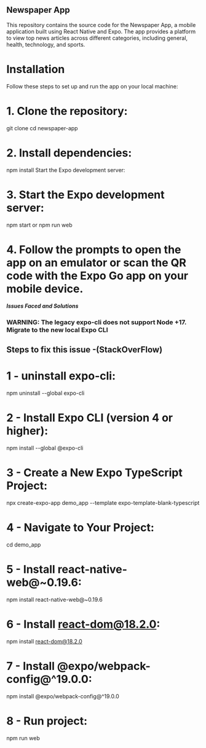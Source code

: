 
## Newspaper App
This repository contains the source code for the Newspaper App, a mobile application built using React Native and Expo. The app provides a platform to view top news articles across different categories, including general, health, technology, and sports.

# Installation
Follow these steps to set up and run the app on your local machine:

# 1. Clone the repository:
git clone <repository-url>
cd newspaper-app


# 2. Install dependencies:
npm install
Start the Expo development server:


# 3. Start the Expo development server:
npm start  or  npm run web


# 4. Follow the prompts to open the app on an emulator or scan the QR code with the Expo Go app on your mobile device.



##### Issues Faced and Solutions

### WARNING: The legacy expo-cli does not support Node +17. Migrate to the new local Expo CLI

## Steps to fix this issue -(StackOverFlow)

# 1 - uninstall expo-cli:

npm uninstall --global expo-cli

# 2 - Install Expo CLI (version 4 or higher):

npm install --global @expo-cli

# 3 - Create a New Expo TypeScript Project:

npx create-expo-app demo_app --template expo-template-blank-typescript

# 4 - Navigate to Your Project:

cd demo_app

# 5 - Install react-native-web@~0.19.6:

npm install react-native-web@~0.19.6

# 6 - Install react-dom@18.2.0:

npm install react-dom@18.2.0

# 7 - Install @expo/webpack-config@^19.0.0:

npm install @expo/webpack-config@^19.0.0

# 8 - Run project:

npm run web
